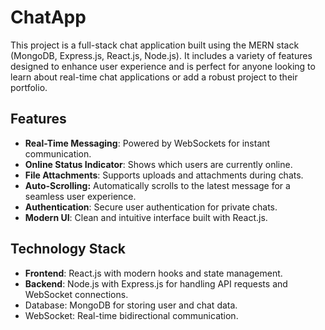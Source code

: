 # ChatApp
This project is a full-stack chat application built using the MERN stack (MongoDB, Express.js, React.js, Node.js). It includes a variety of features designed to enhance user experience and is perfect for anyone looking to learn about real-time chat applications or add a robust project to their portfolio.

## Features
- **Real-Time Messaging**: Powered by WebSockets for instant communication.
- **Online Status Indicator**: Shows which users are currently online.
- **File Attachments**: Supports uploads and attachments during chats.
- **Auto-Scrolling:** Automatically scrolls to the latest message for a seamless user experience.
- **Authentication**: Secure user authentication for private chats.
- **Modern UI**: Clean and intuitive interface built with React.js.

## Technology Stack
- **Frontend**: React.js with modern hooks and state management.
- **Backend**: Node.js with Express.js for handling API requests and WebSocket connections.
- Database: MongoDB for storing user and chat data.
- WebSocket: Real-time bidirectional communication.
